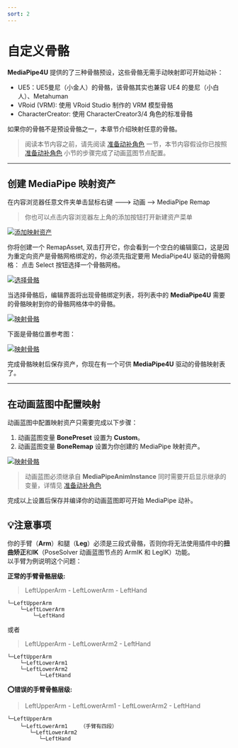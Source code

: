 ```yaml
---
sort: 2
---
```

# 自定义骨骼

**MediaPipe4U** 提供的了三种骨骼预设，这些骨骼无需手动映射即可开始动补：   

- UE5：UE5曼尼（小金人）的骨骼，该骨骼其实也兼容 UE4 的曼尼（小白人）、Metahuman
- VRoid (VRM): 使用 VRoid Studio 制作的 VRM 模型骨骼
- CharacterCreator: 使用 CharacterCreator3/4 角色的标准骨骼

如果你的骨骼不是预设骨骼之一，本章节介绍映射任意的骨骼。       
>阅读本节内容之前，请先阅读 [准备动补角色](prepare_character.md) 一节，本节内容假设你已按照 [准备动补角色](prepare_character.md) 小节的步骤完成了动画蓝图节点配置。    

------   

## 创建 MediaPipe 映射资产

在内容浏览器任意文件夹单击鼠标右键 ---> 动画 --> MediaPipe Remap
> 你也可以点击内容浏览器左上角的添加按钮打开新建资产菜单

[![添加映射资产](./images/new_remap_asset_menu.jpg "Shiprock")](images/new_remap_asset_menu.jpg)     

你将创建一个 RemapAsset, 双击打开它，你会看到一个空白的编辑窗口，这是因为重定向资产是骨骼网格绑定的，你必须先指定要用 MediaPipe4U 驱动的骨骼网格：
点击 Select 按钮选择一个骨骼网格。

[![选择骨骼](./images/select_ske_for_remap.jpg "Shiprock")](images/select_ske_for_remap.jpg)   


当选择骨骼后，编辑界面将出现骨骼绑定列表，将列表中的 **MediaPipe4U** 需要的骨骼映射到你的骨骼网格体中的骨骼。

[![映射骨骼](./images/remap_window.jpg "Shiprock")](images/remap_window.jpg)  

下面是骨骼位置参考图：   

[![映射骨骼](./images/avatar_bones.jpg "Shiprock")](images/avatar_bones.jpg)  

完成骨骼映射后保存资产，你现在有一个可供 **MediaPipe4U** 驱动的骨骼映射表了。    


---    

## 在动画蓝图中配置映射

动画蓝图中配置映射资产只需要完成以下步骤：
1. 动画蓝图变量 **BonePreset** 设置为 **Custom**。
2. 动画蓝图变量 **BoneRemap** 设置为你创建的 MediaPipe 映射资产。

[![映射骨骼](./images/remap_workflow.jpg "Shiprock")](images/remap_workflow.jpg)  


> 动画蓝图必须继承自 **MediaPipeAnimInstance** 同时需要开启显示继承的变量，详情见 [准备动补角色](prepare_character.md)

完成以上设置后保存并编译你的动画蓝图即可开始 MediaPipe 动补。

## :bulb:注意事项

你的手臂（**Arm**）和腿（**Leg**）必须是三段式骨骼，否则你将无法使用插件中的**扭曲矫正**和**IK**（PoseSolver 动画蓝图节点的 ArmIK 和 LegIK）功能。   
以手臂为例说明这个问题：

**正常的手臂骨骼层级:**   
> LeftUpperArm - LeftLowerArm - LeftHand
```
└─LeftUpperArm
    └─LeftLowerArm
        └─LeftHand
```
或者   

> LeftUpperArm - LeftLowerArm2 - LeftHand   
> 
```
└─LeftUpperArm
    └─LeftLowerArm1
    └─LeftLowerArm2
          └─LeftHand
```

**:o:错误的手臂骨骼层级:**     
> LeftUpperArm - LeftLowerArm1 - LeftLowerArm2 - LeftHand
```
└─LeftUpperArm
    └─LeftLowerArm1    （手臂有四段）
       └─LeftLowerArm2
          └─LeftHand
```
